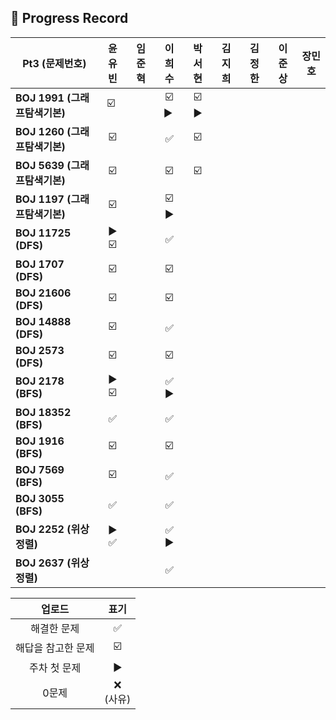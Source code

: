 ## 📍 Progress Record

| **Pt3 (문제번호)**         | **윤유빈**  | **임준혁** |  **이희수**   | **박서현** | **김지희** | **김정한** | **이준상** | **장민호** |
|------------------------|:--------:|:-------:|:----------:|:-------:|:-------:|:-------:|:-------:|:-------:|
| **BOJ 1991 (그래프탐색기본)** |    ☑️ ️️️️️     |         | ☑️ ▶️ ️️️️ |    ☑️ ▶️     |         |        |    ️     |         |
| **BOJ 1260 (그래프탐색기본)** |     ️☑️     |         |     ✅      |     ☑️    |         |        |        |         |
| **BOJ 5639 (그래프탐색기본)** |     ☑️     |         |     ☑️     |     ☑️    |         |         |         |         |
| **BOJ 1197 (그래프탐색기본)** |     ☑️     |         |   ☑️ ▶️    |         |         |         |         |         |
| **BOJ 11725 (DFS)**    |     ▶️ ☑️     |         |     ✅      |         |         |         |         |         |
| **BOJ 1707 (DFS)**     |     ☑️     |         |     ☑️     |         |         |         |         |         |
| **BOJ 21606 (DFS)**    |     ☑️     |         |     ☑️     |         |         |         |         |         |
| **BOJ 14888 (DFS)**    |      ☑️    |         |      ✅     |         |         |         |          |         |
| **BOJ 2573 (DFS)**     |      ☑️    |         |     ☑️     |         |         |         |         |         |
| **BOJ 2178 (BFS)**     |    ▶️ ☑️      |         |       ✅  ▶️     |         |         |         |         |         |
| **BOJ 18352 (BFS)**    |    ✅      |         |        ✅     |         |        |         |          |         |
| **BOJ 1916 (BFS)**     |     ☑️     |         |        ☑️       |         |        |         |         |         |
| **BOJ 7569 (BFS)**     |     ☑️     |         |       ✅      |         |         |         |         |         |
| **BOJ 3055 (BFS)**     |     ✅     |         |      ✅       |         |        |         |         |         |
| **BOJ 2252 (위상정렬)**    |   ▶️ ✅       |         |    ✅  ▶️        |         |        |         |         |         |
| **BOJ 2637 (위상정렬)**  |          |         |     ✅       |         |         |         |         |         |






|    업로드     |     표기      |
|:----------:|:-----------:|
|   해결한 문제   |      ✅      |
| 해답을 참고한 문제 |     ☑️      |
|  주차 첫 문제   |     ▶️     |
|    0문제     | ❌ <br/>(사유) |

